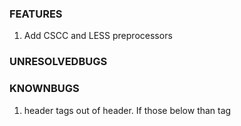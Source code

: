 ### FEATURES
1. Add CSCC and LESS preprocessors

### UNRESOLVEDBUGS


### KNOWNBUGS 
1. header tags out of header. If those below than <slot> tag